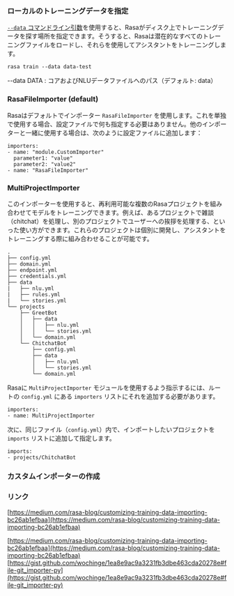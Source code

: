 ### ローカルのトレーニングデータを指定

[`--data` コマンドライン引数](https://legacy-docs-oss.rasa.com/docs/rasa/command-line-interface)を使用すると、Rasaがディスク上でトレーニングデータを探す場所を指定できます。そうすると、Rasaは潜在的なすべてのトレーニングファイルをロードし、それらを使用してアシスタントをトレーニングします。

```
rasa train --data data-test
```

--data DATA : コアおよびNLUデータファイルへのパス（デフォルト: data）

### RasaFileImporter (default)

Rasaはデフォルトでインポーター `RasaFileImporter` を使用します。これを単独で使用する場合、設定ファイルで何も指定する必要はありません。他のインポーターと一緒に使用する場合は、次のように設定ファイルに追加します：

```
importers:
- name: "module.CustomImporter"
  parameter1: "value"
  parameter2: "value2"
- name: "RasaFileImporter"
```

### MultiProjectImporter

このインポーターを使用すると、再利用可能な複数のRasaプロジェクトを組み合わせてモデルをトレーニングできます。例えば、あるプロジェクトで雑談（chitchat）を処理し、別のプロジェクトでユーザーへの挨拶を処理する、といった使い方ができます。これらのプロジェクトは個別に開発し、アシスタントをトレーニングする際に組み合わせることが可能です。

```
.
├── config.yml
├── domain.yml
├── endpoint.yml
├── credentials.yml
├── data
|	├── nlu.yml
|	├── rules.yml
|   └── stories.yml
└── projects
    ├── GreetBot
    │   ├── data
    │   │   ├── nlu.yml
    │   │   └── stories.yml
    │   └── domain.yml
    └── ChitchatBot
        ├── config.yml
        ├── data
        │   ├── nlu.yml
        │   └── stories.yml
        └── domain.yml
```

Rasaに `MultiProjectImporter` モジュールを使用するよう指示するには、ルートの `config.yml` にある `importers` リストにそれを追加する必要があります。

```
importers:
- name: MultiProjectImporter
```

次に、同じファイル（`config.yml`）内で、インポートしたいプロジェクトを `imports` リストに追加して指定します。

```
imports:
- projects/ChitchatBot
```

### カスタムインポーターの作成


### リンク
[https://medium.com/rasa-blog/customizing-training-data-importing-bc26ab1efbaa](https://medium.com/rasa-blog/customizing-training-data-importing-bc26ab1efbaa)

[https://medium.com/rasa-blog/customizing-training-data-importing-bc26ab1efbaa](https://medium.com/rasa-blog/customizing-training-data-importing-bc26ab1efbaa)  
[https://gist.github.com/wochinge/1ea8e9ac9a3231fb3dbe463cda20278e#file-git_importer-py](https://gist.github.com/wochinge/1ea8e9ac9a3231fb3dbe463cda20278e#file-git_importer-py)